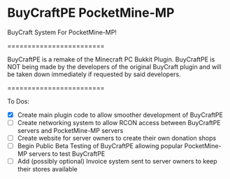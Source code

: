 BuyCraftPE PocketMine-MP
========================

BuyCraft System For PocketMine-MP!

========================

BuyCraftPE is a remake of the Minecraft PC Bukkit Plugin.
BuyCraftPE is NOT being made by the developers of the original BuyCraft plugin and will be taken down immediately if requested by said developers.

========================

To Dos:
- [x] Create main plugin code to allow smoother development of BuyCraftPE
- [ ] Create networking system to allow RCON access between BuyCraftPE servers and PocketMine-MP servers
- [ ] Create website for server owners to create their own donation shops
- [ ] Begin Public Beta Testing of BuyCraftPE allowing popular PocketMine-MP servers to test BuyCraftPE
- [ ] Add (possibly optional) Invoice system sent to server owners to keep their stores available
